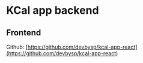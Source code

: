 # KCal app backend

## Frontend

Github: [https://github.com/devbysp/kcal-app-react](https://github.com/devbysp/kcal-app-react)
